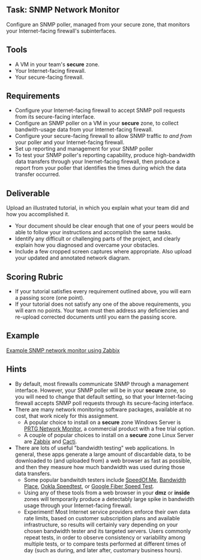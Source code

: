 ## Task: SNMP Network Monitor
Configure an SNMP poller, managed from your secure zone, that monitors your Internet-facing firewall's subinterfaces.
## Tools
- A VM in your team's **secure** zone.
- Your Internet-facing firewall.
- Your secure-facing firewall.

## Requirements
- Configure your Internet-facing firewall to accept SNMP poll requests from its secure-facing interface.
- Configure an SNMP poller on a VM in your **secure** zone, to collect bandwith-usage data from your Internet-facing firewall.
- Configure your secure-facing firewall to allow SNMP traffic *to and from* your poller and your Internet-facing firewall.
- Set up reporting and management for your SNMP poller
- To test your SNMP poller's reporting capability, produce high-bandwidth data transfers through your Inernet-facing firewall,
then produce a report from your poller that identifies the times during which the data transfer occurred.

## Deliverable
Upload an illustrated tutorial, in which you explain what your team did and how you accomplished it.
- Your document should be clear enough that one of your peers would be able to follow your instructions and accomplish the same tasks.
- Identify any difficult or challenging parts of the project, and clearly explain how you diagnosed and overcame your obstacles.
- Include a few cropped screen captures where appropriate. Also upload your updated and annotated network diagram.

## Scoring Rubric
- If your tutorial satisfies every requirement outlined above, you will earn a passing score (one point).
- If your tutorial does not satisfy any one of the above requirements, you will earn no points. Your team must then address any deficiencies and re-upload corrected documents until you earn the passing score.

## Example
<a href="https://byui-cit.atlassian.net/wiki/spaces/CDI/pages/48594954/" target="_blank" ref="noopener">Example SNMP network monitor using Zabbix</a>

## Hints
- By default, most firewalls communicate SNMP through a management interface.
However, your SNMP poller will be in your **secure** zone,
so you will need to change that default setting,
so that your Internet-facing firewall accepts SNMP poll requests through its secure-facing interface.
- There are many network monitoring software packages, available at no cost, that work nicely for this assignment.
  - A popular choice to install on a **secure** zone Windows Server is
<a href="https://www.paessler.com/prtg" target="_blank" rel="noopener">PRTG Network Monitor</a>,
a commercial product with a free trial option.
  - A couple of popular choices to install on a **secure** zone Linux Server are
<a href="https://www.zabbix.com/network_monitoring" target="_blank" rel="noopener">Zabbix</a> and 
<a href="https://www.cacti.net/" target="_blank" rel="noopener">Cacti</a>.
- There are lots of useful "bandwidth testing" web applications.
In general, these apps generate a large amount of discardable data,
to be downloaded to (and uploaded from) a web browser as fast as possible,
and then they measure how much bandwidth was used during those data transfers.
  - Some popular bandwitdh testers include <a href="https://speedof.me/" target="_blank" rel="noopener">SpeedOf.Me</a>,
<a href="https://www.bandwidthplace.com/" target="_blank" rel="noopener">Bandwidth Place</a>,
<a href="https://www.speedtest.net/" target="_blank" rel="noopener">Ookla Speedtest</a>, or
<a href="https://fiber.google.com/speedtest/" target="_blank" rel="noopener">Google Fiber Speed Test</a>.
  - Using any of these tools from a web browser in your **dmz** or **inside** zones
will temporarily produce a detectably large spike in bandwidth usage through your Internet-facing firewall.
  - Experiment! Most Internet service providers enforce their own data rate limits,
based on customer subscription plans and available infrastructure,
so results will certainly vary depending on your chosen bandwidth tester and its targeted servers.
Users commonly repeat tests, in order to observe consistency or variability among multiple tests,
or to compare tests performed at different times of day (such as during, and later after, customary business hours).
